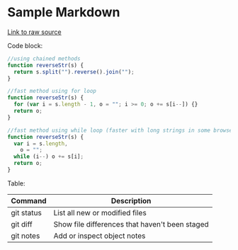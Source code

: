 # Sample Markdown

[Link to raw source](https://raw.githubusercontent.com/drawnotes/drawnotes-sample-files/master/sample.md)

Code block:

```javascript
//using chained methods
function reverseStr(s) {
  return s.split("").reverse().join("");
}

//fast method using for loop
function reverseStr(s) {
  for (var i = s.length - 1, o = ""; i >= 0; o += s[i--]) {}
  return o;
}

//fast method using while loop (faster with long strings in some browsers when compared with for loop)
function reverseStr(s) {
  var i = s.length,
    o = "";
  while (i--) o += s[i];
  return o;
}
```

Table:

| Command    | Description                                    |
| ---------- | ---------------------------------------------- |
| git status | List all new or modified files                 |
| git diff   | Show file differences that haven't been staged |
| git notes  | Add or inspect object notes                    |
